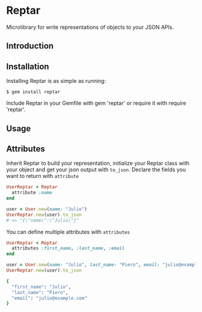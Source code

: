 Reptar
====

Microlibrary for write representations of objects to your JSON APIs.

## Introduction



## Installation

Installing Reptar is as simple as running:

```
$ gem install reptar
```

Include Reptar in your Gemfile with gem 'reptar' or require it with require 'reptar'.

Usage
-----

## Attributes

Inherit Reptar to build your representation, initialize your Reptar class with your object and get your json output with `to_json`. Declare the fields you want to return with `attribute`

```ruby
UserReptar < Reptar
  attribute :name
end

user = User.new(name: "Julio")
UserReptar.new(user).to_json
# => "{\"name\":\"Julio\"}"
```

You can define multiple attributes with `attributes`

```ruby
UserReptar < Reptar
  attributes :first_name, :last_name, :email
end

user = User.new(name: "Julio", last_name: "Piero", email: "julio@example.com")
UserReptar.new(user).to_json

{
  "first_name": "Julio",
  "last_name": "Piero",
  "email": "julio@example.com"
}
```

